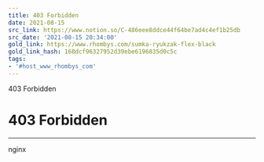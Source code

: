 ```yaml
---
title: 403 Forbidden
date: 2021-08-15
src_link: https://www.notion.so/C-486eee8ddce44f64be7ad4c4ef1b25db
src_date: '2021-08-15 20:34:00'
gold_link: https://www.rhombys.com/sumka-ryukzak-flex-black
gold_link_hash: 168dcf96327952d39ebe6196835d0c5c
tags:
- '#host_www_rhombys_com'
---
```



403 Forbidden

403 Forbidden
=============




---

nginx